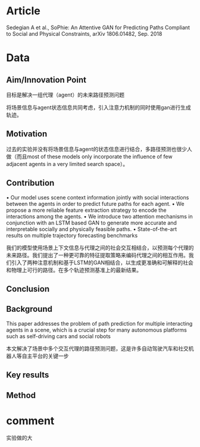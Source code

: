 # Article

Sedegian A et al., SoPhie: An Attentive GAN for Predicting Paths 
Compliant to Social and Physical Constraints, arXiv 1806.01482, Sep. 
2018

# Data 

## Aim/Innovation Point

目标是解决一组代理（agent）的未来路径预测问题

将场景信息与agent状态信息共同考虑，引入注意力机制的同时使用gan进行生成轨迹。

## Motivation

过去的实验并没有将场景信息与agent的状态信息进行结合，多路径预测也很少人做（而且most of these models only incorporate the influence of few adjacent agents in a very limited search space）。

## Contribution

• Our model uses scene context information jointly with
social interactions between the agents in order to predict
future paths for each agent.
• We propose a more reliable feature extraction strategy to
encode the interactions among the agents.
• We introduce two attention mechanisms in conjunction
with an LSTM based GAN to generate more accurate and
interpretable socially and physically feasible paths.
• State-of-the-art results on multiple trajectory forecasting
benchmarks

我们的模型使用场景上下文信息与代理之间的社会交互相结合，以预测每个代理的未来路径。我们提出了一种更可靠的特征提取策略来编码代理之间的相互作用。我们引入了两种注意机制和基于LSTM的GAN相结合，以生成更准确和可解释的社会和物理上可行的路径。在多个轨迹预测基准上的最新结果。

## Conclusion





## Background

This paper addresses the problem of path prediction for multiple interacting agents in a scene, which is a crucial step for many autonomous platforms such as self-driving cars and social robots

本文解决了场景中多个交互代理的路径预测问题，这是许多自动驾驶汽车和社交机器人等自主平台的关键一步



## Key results







## Method









# comment

实验做的大

